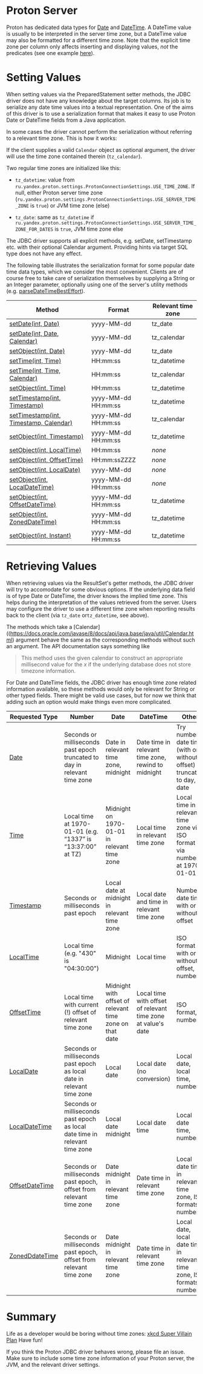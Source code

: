 # Proton Server

Proton has dedicated data types for [Date](https://clickhouse.tech/docs/en/data_types/date) and [DateTime](https://clickhouse.tech/docs/en/data_types/datetime). A DateTime value is usually to be interpreted in the server time zone, but a DateTime value may also be formatted for a different time zone. Note that the explicit time zone per column only affects inserting and displaying values, _not_ the predicates (see one example [here](https://github.com/Clickhouse/Clickhouse/issues/5206)).


# Setting Values

When setting values via the PreparedStatement setter methods, the JDBC driver does not have any knowledge about the target columns. Its job is to serialize any date time values into a textual representation. One of the aims of this driver is to use a serialization format that makes it easy to use Proton Date or DateTime fields from a Java application.

In some cases the driver cannot perform the serialization without referring to a relevant time zone. This is how it works:

If the client supplies a valid  `Calendar` object as optional argument, the driver will use the time zone contained therein (`tz_calendar`).

Two regular time zones are initialized like this:

* `tz_datetime`: value from `ru.yandex.proton.settings.ProtonConnectionSettings.USE_TIME_ZONE`. If null, either Proton server time zone (`ru.yandex.proton.settings.ProtonConnectionSettings.USE_SERVER_TIME_ZONE` is `true`) or JVM time zone (else)

* `tz_date`: same as `tz_datetime` if `ru.yandex.proton.settings.ProtonConnectionSettings.USE_SERVER_TIME_ZONE_FOR_DATES` is `true`, JVM time zone else

The JDBC driver supports all explicit methods, e.g. setDate, setTimestamp etc. with their optional Calendar argument. Providing hints via target SQL type does not have any effect.

The following table illustrates the serialization format for some popular date time data types, which we consider the most convenient. Clients are of course free to take care of serialization themselves by supplying a String or an Integer parameter, optionally using one of the server's utility methods (e.g. [parseDateTimeBestEffort](https://clickhouse.tech/docs/en/query_language/functions/type_conversion_functions/#type_conversion_functions-parsedatetimebesteffort)).

 Method | Format | Relevant time zone |
 ------ | ------ | -------------------
[setDate(int, Date)](https://docs.oracle.com/javase/8/docs/api/java/sql/PreparedStatement.html#setDate-int-java.sql.Date-) | yyyy-MM-dd  | tz_date
[setDate(int, Date, Calendar)](https://docs.oracle.com/javase/8/docs/api/java/sql/PreparedStatement.html#setDate-int-java.sql.Date-java.util.Calendar-) | yyyy-MM-dd | tz_calendar
[setObject(int, Date)](https://docs.oracle.com/javase/8/docs/api/java/sql/PreparedStatement.html#setObject-int-java.lang.Object-) | yyyy-MM-dd | tz_date
[setTime(int, Time)](https://docs.oracle.com/javase/8/docs/api/java/sql/PreparedStatement.html#setTime-int-java.sql.Time-) | HH:mm:ss | tz_datetime
[setTime(int, Time, Calendar)](https://docs.oracle.com/javase/8/docs/api/java/sql/PreparedStatement.html#setTime-int-java.sql.Time-java.util.Calendar-) | HH:mm:ss | tz_calendar 
[setObject(int, Time)](https://docs.oracle.com/javase/8/docs/api/java/sql/PreparedStatement.html#setObject-int-java.lang.Object-) | HH:mm:ss | tz_datetime
[setTimestamp(int, Timestamp)](https://docs.oracle.com/javase/8/docs/api/java/sql/PreparedStatement.html#setTimestamp-int-java.sql.Timestamp-) | yyyy-MM-dd HH:mm:ss | tz_datetime
[setTimestamp(int, Timestamp, Calendar)](https://docs.oracle.com/javase/8/docs/api/java/sql/PreparedStatement.html#setTimestamp-int-java.sql.Timestamp-java.util.Calendar-) | yyyy-MM-dd HH:mm:ss | tz_calendar
[setObject(int, Timestamp)](https://docs.oracle.com/javase/8/docs/api/java/sql/PreparedStatement.html#setObject-int-java.lang.Object-) | yyyy-MM-dd HH:mm:ss | tz_datetime
[setObject(int, LocalTime)](https://docs.oracle.com/javase/8/docs/api/java/sql/PreparedStatement.html#setObject-int-java.lang.Object-) | HH:mm:ss | _none_
[setObject(int, OffsetTime)](https://docs.oracle.com/javase/8/docs/api/java/sql/PreparedStatement.html#setObject-int-java.lang.Object-) | HH:mm:ssZZZZ | _none_
[setObject(int, LocalDate)](https://docs.oracle.com/javase/8/docs/api/java/sql/PreparedStatement.html#setObject-int-java.lang.Object-) | yyyy-MM-dd | _none_
[setObject(int, LocalDateTime)](https://docs.oracle.com/javase/8/docs/api/java/sql/PreparedStatement.html#setObject-int-java.lang.Object-) | yyyy-MM-dd HH:mm:ss | _none_
[setObject(int, OffsetDateTime)](https://docs.oracle.com/javase/8/docs/api/java/sql/PreparedStatement.html#setObject-int-java.lang.Object-) | yyyy-MM-dd HH:mm:ss | tz_datetime
[setObject(int, ZonedDateTime)](https://docs.oracle.com/javase/8/docs/api/java/sql/PreparedStatement.html#setObject-int-java.lang.Object-) | yyyy-MM-dd HH:mm:ss | tz_datetime
[setObject(int, Instant)](https://docs.oracle.com/javase/8/docs/api/java/sql/PreparedStatement.html#setObject-int-java.lang.Object-) | yyyy-MM-dd HH:mm:ss | tz_datetime

# Retrieving Values

When retrieving values via the ResultSet's getter methods, the JDBC driver will try to accomodate for some obvious options. If the underlying data field is of type Date or DateTime, the driver knows the implied time zone. This helps during the interpretation of the values retrieved from the server. Users may configure the driver to use a different time zone when reporting results back to the client (via `tz_date` or`tz_datetime`,  see above).

The methods which take a [Calendar]((https://docs.oracle.com/javase/8/docs/api/java.base/java/util/Calendar.html) argument behave the same as the corresponding methods without such an argument. The API documentation says something like

> This method uses the given calendar to construct an appropriate millisecond value for the _x_ if the underlying database does not store timezone information.

For Date and DateTime fields, the JDBC driver has enough time zone related information available, so these methods would only be relevant for String or other typed fields. There might be valid use cases, but for now we think that adding such an option would make things even more complicated.

Requested Type | Number | Date | DateTime | Other 
---------------| -------|------|----------|--------  
[Date](https://docs.oracle.com/javase/8/docs/api/java/sql/Date.html) | Seconds or milliseconds past epoch truncated to day in relevant time zone | Date in relevant time zone, midnight |  Date time in relevant time zone, rewind to midnight | Try number, date time (with or without offset) truncated to day, date
[Time](https://docs.oracle.com/javase/8/docs/api/java/sql/Time.html) | Local time at 1970-01-01 (e.g. “1337” is “13:37:00” at TZ) | Midnight on 1970-01-01 in relevant time zone | Local time in relevant time zone | Local time in relevant time zone via ISO format or via number, at 1970-01-01
[Timestamp](https://docs.oracle.com/javase/8/docs/api/java/sql/Timestamp.html) | Seconds or milliseconds past epoch | Local date at midnight in relevant time zone | Local date and time in relevant time zone | Number, date time with or without offset
[LocalTime](https://docs.oracle.com/javase/8/docs/api/java/time/LocalTime.html) | Local time (e.g. "430" is "04:30:00") | Midnight | Local time | ISO format with or without offset, number
[OffsetTime](https://docs.oracle.com/javase/8/docs/api/java/time/OffsetTime.html) | Local time with current (!) offset of relevant time zone | Midnight with offset of relevant time zone on that date | Local time with offset of relevant time zone at value's date | ISO format, number
[LocalDate](https://docs.oracle.com/javase/8/docs/api/java/time/LocalDate.html) | Seconds or milliseconds past epoch as local date in relevant time zone | Local date | Local date (no conversion) | Local date, local time, number
[LocalDateTime](https://docs.oracle.com/javase/8/docs/api/java/time/LocalDateTime.html) | Seconds or milliseconds past epoch as local date time in relevant time zone | Local date midnight | Local date time | Local date time, number 
[OffsetDateTime](https://docs.oracle.com/javase/8/docs/api/java/time/OffsetDateTime.html) |  Seconds or milliseconds past epoch, offset from relevant time zone | Date midnight in relevant time zone | Date time in relevant time zone | Local date time in relevant time zone, ISO formats, number
[ZonedDdateTime](https://docs.oracle.com/javase/8/docs/api/java/time/ZonedDateTime.html) | Seconds or milliseconds past epoch, offset from relevant time zone | Date midnight in relevant time zone | Date time in relevant time zone | Local date, local date time in relevant time zone, ISO formats, number

# Summary

Life as a developer would be boring without time zones: [xkcd Super Villain Plan](https://xkcd.com/1883) Have fun!

If you think the Proton JDBC driver behaves wrong, please file an issue. Make sure to include some time zone information of your Proton server, the JVM, and the relevant driver settings.